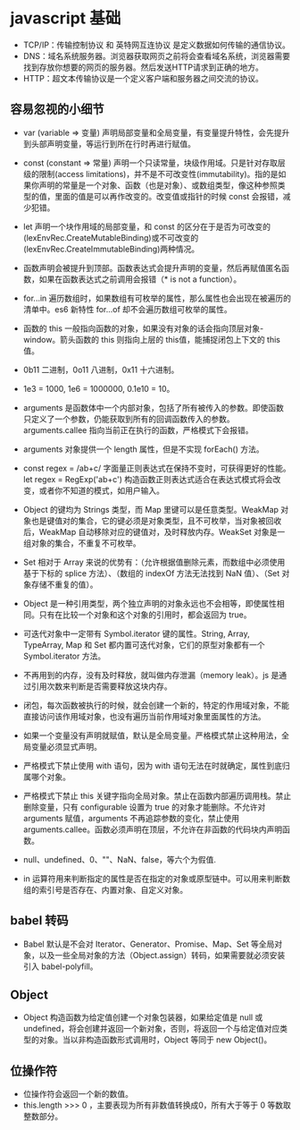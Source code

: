 # javascript 基础

- TCP/IP：传输控制协议 和 英特网互连协议 是定义数据如何传输的通信协议。
- DNS：域名系统服务器。浏览器获取网页之前将会查看域名系统，浏览器需要找到存放你想要的网页的服务器。然后发送HTTP请求到正确的地方。
- HTTP：超文本传输协议是一个定义客户端和服务器之间交流的协议。

## 容易忽视的小细节

- var (variable => 变量) 声明局部变量和全局变量，有变量提升特性，会先提升到头部声明变量，等运行到所在行时再进行赋值。
- const (constant => 常量) 声明一个只读常量，块级作用域。只是针对存取层级的限制(access limitations)，并不是不可改变性(immutability)。指的是如果你声明的常量是一个对象、函数（也是对象）、或数组类型，像这种参照类型的值，里面的值是可以再作改变的。改变值或指针的时候 const 会报错，减少犯错。
- let 声明一个块作用域的局部变量，和 const 的区分在于是否为可改变的(lexEnvRec.CreateMutableBinding)或不可改变的(lexEnvRec.CreateImmutableBinding)两种情况。
- 函数声明会被提升到顶部。函数表达式会提升声明的变量，然后再赋值匿名函数，如果在函数表达式之前调用会报错（* is not a function）。

- for...in 遍历数组时，如果数组有可枚举的属性，那么属性也会出现在被遍历的清单中。es6 新特性 for...of 却不会遍历数组可枚举的属性。
- 函数的 this 一般指向函数的对象，如果没有对象的话会指向顶层对象-window。箭头函数的 this 则指向上层的 this值，能捕捉闭包上下文的 this值。

- 0b11 二进制，0o11 八进制，0x11 十六进制。
- 1e3 = 1000, 1e6 = 1000000, 0.1e10 = 10。

- arguments 是函数体中一个内部对象，包括了所有被传入的参数。即使函数只定义了一个参数，仍能获取到所有的回调函数传入的参数。arguments.callee 指向当前正在执行的函数，严格模式下会报错。

- arguments 对象提供一个 length 属性，但是不实现 forEach() 方法。

- const regex = /ab+c/ 字面量正则表达式在保持不变时，可获得更好的性能。let regex = RegExp('ab+c') 构造函数正则表达式适合在表达式模式将会改变，或者你不知道的模式，如用户输入。

- Object 的键均为 Strings 类型，而 Map 里键可以是任意类型。WeakMap 对象也是键值对的集合，它的键必须是对象类型，且不可枚举，当对象被回收后，WeakMap 自动移除对应的键值对，及时释放内存。WeakSet 对象是一组对象的集合，不重复不可枚举。

- Set 相对于 Array 来说的优势有：（允许根据值删除元素，而数组中必须使用基于下标的 splice 方法）、（数组的 indexOf 方法无法找到 NaN 值）、（Set 对象存储不重复的值）。

- Object 是一种引用类型，两个独立声明的对象永远也不会相等，即使属性相同。只有在比较一个对象和这个对象的引用时，都会返回为 true。

- 可迭代对象中一定带有 Symbol.iterator 键的属性。String, Array, TypeArray, Map 和 Set 都内置可迭代对象，它们的原型对象都有一个 Symbol.iterator 方法。

- 不再用到的内存，没有及时释放，就叫做内存泄漏（memory leak）。js 是通过引用次数来判断是否需要释放这块内存。

- 闭包，每次函数被执行的时候，就会创建一个新的，特定的作用域对象，不能直接访问该作用域对象，也没有遍历当前作用域对象里面属性的方法。

- 如果一个变量没有声明就赋值，默认是全局变量。严格模式禁止这种用法，全局变量必须显式声明。

- 严格模式下禁止使用 with 语句，因为 with 语句无法在时就确定，属性到底归属哪个对象。

- 严格模式下禁止 this 关键字指向全局对象。禁止在函数内部遍历调用栈。禁止删除变量，只有 configurable 设置为 true 的对象才能删除。不允许对 arguments 赋值，arguments 不再追踪参数的变化，禁止使用 arguments.callee。函数必须声明在顶层，不允许在非函数的代码块内声明函数。

- null、undefined、0、""、NaN、false，等六个为假值.

- in 运算符用来判断指定的属性是否在指定的对象或原型链中。可以用来判断数组的索引号是否存在、内置对象、自定义对象。

## babel 转码

- Babel 默认是不会对 Iterator、Generator、Promise、Map、Set 等全局对象，以及一些全局对象的方法（Object.assign）转码，如果需要就必须安装引入 babel-polyfill。


## Object

- Object 构造函数为给定值创建一个对象包装器，如果给定值是 null 或 undefined，将会创建并返回一个新对象，否则，将返回一个与给定值对应类型的对象。当以非构造函数形式调用时，Object 等同于 new Object()。


## 位操作符

- 位操作符会返回一个新的数值。
- this.length >>> 0 ，主要表现为所有非数值转换成0，所有大于等于 0 等数取整数部分。
